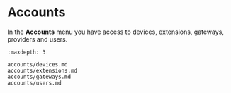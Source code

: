 # Accounts

In the **Accounts** menu you have access to devices, extensions, gateways, providers and users.

```{toctree}
:maxdepth: 3

accounts/devices.md
accounts/extensions.md
accounts/gateways.md
accounts/users.md
```
